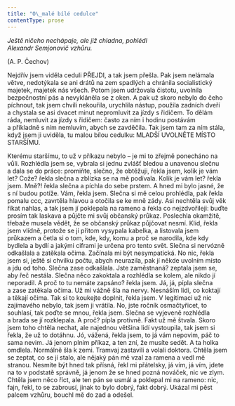 ```yaml
---
title: "O\_malé bílé cedulce"
contentType: prose
---
```


_Ještě ničeho nechápaje, ale již chladna, pohlédl  
Alexandr Semjonovič vzhůru._

(A. P. Čechov)

  

Nejdřív jsem viděla ceduli PŘEJDI, a tak jsem přešla. Pak jsem nelámala větve, nedotýkala se ani drátů na zem spadlých a chránila socialistický majetek, majetek nás všech. Potom jsem udržovala čistotu, uvolnila bezpečnostní pás a nevykláněla se z oken. A pak už skoro nebylo do čeho píchnout, tak jsem chvíli nekouřila, urychlila nástup, použila zadních dveří a chystala se asi dvacet minut nepromluvit za jízdy s řidičem. To dělám ráda, nemluvit za jízdy s řidičem: často za ním i hodinu postávám a příkladně s ním nemluvím, abych se zavděčila. Tak jsem tam za ním stála, když jsem ji uviděla, tu malou bílou cedulku: MLADŠÍ UVOLNĚTE MÍSTO STARŠÍMU.

Kterému staršímu, to už v příkazu nebylo – je mi to zřejmě ponecháno na vůli. Rozhlédla jsem se, vybrala si jednu zvlášť bledou a unavenou slečnu a dala se do práce: promiňte, slečno, že obtěžuji, řekla jsem, kolik je vám let? Cože? řekla slečna a zblízka se na mě podívala. Kolik je vám let? řekla jsem. Mně?! řekla slečna a píchla do sebe prstem. A hned mi bylo jasné, že s ní budou potíže. Vám, řekla jsem. Slečna si mě celou prohlédla, pak řekla pomalu ccc, zavrtěla hlavou a otočila se ke mně zády. Asi nechtěla svůj věk říkat nahlas, a tak jsem jí poklepala na rameno a řekla co nejzdvořileji: buďte prosím tak laskava a půjčte mi svůj občanský průkaz. Poslechla okamžitě, třebaže musela vědět, že se občanský průkaz půjčovat nesmí. Klid, řekla jsem vlídně, protože se jí přitom vysypala kabelka, a listovala jsem průkazem a četla si o tom, kde, kdy, komu a proč se narodila, kde kdy bydlela a bydlí a jakými ciframi je určena pro tento svět. Slečna si nervózně odkašlala a zatěkala očima. Začínala mi být nesympatická. No nic, řekla jsem si, ještě si chvilku počtu, abych neurazila, pak jí někde uvolním místo a jdu od toho. Slečna zase odkašlala. Jste zaměstnaná? zeptala jsem se, aby řeč nestála. Slečna něco zakoktala a rozhlédla se kolem, ale nikdo jí neporadil. A proč to tu nemáte zapsáno? řekla jsem. Já, já, pípla slečna a zase zatěkala očima. Už mi vážně šla na nervy. Nesnáším lidi, co koktají a těkají očima. Tak si to koukejte doplnit, řekla jsem. V legitimaci už nic zajímavého nebylo, tak jsem ji vrátila. No, jste ročník osmačtyřicet, to souhlasí, tak poďte se mnou, řekla jsem. Slečna se vyjeveně rozhlédla a brada se jí rozklepala. A proč? pípla protivně. Fakt už mě štvala. Skoro jsem toho chtěla nechat, ale najednou většina lidí vystoupila, tak jsem si řekla, že už to dotáhnu. Jó, vážená, řekla jsem, to já vám nepovim, páč to sama nevim. Já jenom plnim příkaz, a ten zní, že musíte sedět. A ta holka omdlela. Normálně šla k zemi. Tramvaj zastavili a volali doktora. Chtěla jsem se zeptat, co se jí stalo, ale nějaký pán mě vzal za ramena a vedl mě stranou. Nesmíte být hned tak přísná, řekl mi přátelsky, já vím, já vím, jdete na to v podstatě správně, já jenom že se hned pozná nováček, nic ve zlym. Chtěla jsem něco říct, ale ten pán se usmál a poklepal mi na rameno: nic, fajn, řekl, to se zabrousí, jinak to bylo dobrý, fakt dobrý. Ukázal mi pěst palcem vzhůru, bouchl mě do zad a odešel.
